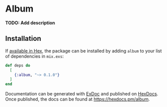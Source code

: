 # Album

**TODO: Add description**

## Installation

If [available in Hex](https://hex.pm/docs/publish), the package can be installed
by adding `album` to your list of dependencies in `mix.exs`:

```elixir
def deps do
  [
    {:album, "~> 0.1.0"}
  ]
end
```

Documentation can be generated with [ExDoc](https://github.com/elixir-lang/ex_doc)
and published on [HexDocs](https://hexdocs.pm). Once published, the docs can
be found at <https://hexdocs.pm/album>.

